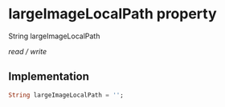 


# largeImageLocalPath property







String largeImageLocalPath
  
_<span class="feature">read / write</span>_






## Implementation

```dart
String largeImageLocalPath = '';
```







